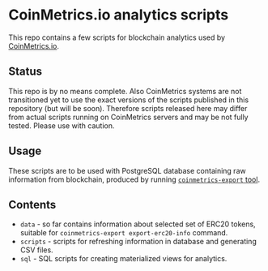 # CoinMetrics.io analytics scripts

This repo contains a few scripts for blockchain analytics used by [CoinMetrics.io](https://coinmetrics.io/).

## Status

This repo is by no means complete. Also CoinMetrics systems are not transitioned yet to use the exact versions of the scripts published in this repository (but will be soon). Therefore scripts released here may differ from actual scripts running on CoinMetrics servers and may be not fully tested. Please use with caution.

## Usage

These scripts are to be used with PostgreSQL database containing raw information from blockchain, produced by running [`coinmetrics-export` tool](https://github.com/coinmetrics-io/haskell-tools).

## Contents

* `data` - so far contains information about selected set of ERC20 tokens, suitable for `coinmetrics-export export-erc20-info` command.
* `scripts` - scripts for refreshing information in database and generating CSV files.
* `sql` - SQL scripts for creating materialized views for analytics.
